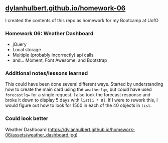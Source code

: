 ## [dylanhulbert.github.io/homework-06](https://dylanhulbert.github.io/homework-06)
I created the contents of this repo as homework for my Bootcamp at UofO
### Homework 06: Weather Dashboard
* jQuery
* Local storage
* Multiple (probably incorrectly) api calls
* and... Moment, Font Awesome, and Bootstrap
### Additional notes/lessons learned
This could have been done several different ways.  Started by understanding how to create the main card using the `weather?q=`, but *could* have used `forecast?q=` for a single request.  I also took the forecast response and broke it down to display 5 days with `list[i * 8]`.  If I were to rework this, I would figure out how to look for 1500 in each of the 40 objects in `list`.
### Could look better
Weather Dashboard (https://dylanhulbert.github.io/homework-06/assets/weather_dashboard.jpg)
